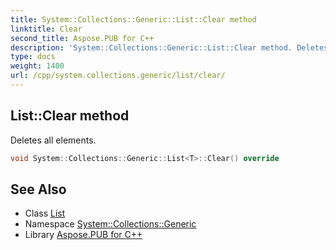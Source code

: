 ```yaml
---
title: System::Collections::Generic::List::Clear method
linktitle: Clear
second_title: Aspose.PUB for C++
description: 'System::Collections::Generic::List::Clear method. Deletes all elements in C++.'
type: docs
weight: 1400
url: /cpp/system.collections.generic/list/clear/
---
```

## List::Clear method


Deletes all elements.

```cpp
void System::Collections::Generic::List<T>::Clear() override
```

## See Also

* Class [List](../)
* Namespace [System::Collections::Generic](../../)
* Library [Aspose.PUB for C++](../../../)
